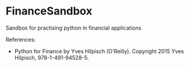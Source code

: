 # FinanceSandbox
Sandbox for practising python in financial applications

References:
- Python for Finance by Yves Hilpisch (O’Reilly). Copyright 2015 Yves Hilpisch, 978-1-491-94528-5.
